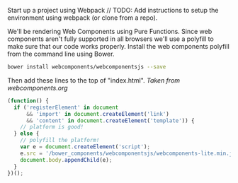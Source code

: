 
Start up a project using Webpack
// TODO: Add instructions to setup the environment using webpack (or clone from a repo).


We'll be rendering Web Components using Pure Functions. Since web components aren't fully supported in all browsers we'll use a polyfill to make sure that our code works properly. Install the web components polyfill from the command line using Bower.
```bash
bower install webcomponents/webcomponentsjs --save
```

Then add these lines to the top of "index.html". *Taken from webcomponents.org*
```javascript
(function() {
  if ('registerElement' in document
      && 'import' in document.createElement('link')
      && 'content' in document.createElement('template')) {
    // platform is good!
  } else {
    // polyfill the platform!
    var e = document.createElement('script');
    e.src = '/bower_components/webcomponentsjs/webcomponents-lite.min.js';
    document.body.appendChild(e);
  }
})();
```
